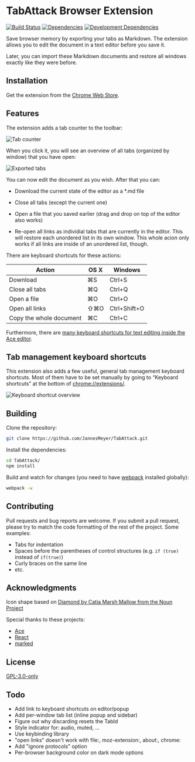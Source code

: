 # TabAttack Browser Extension

[![Build Status](https://travis-ci.org/JannesMeyer/TabAttack.svg?branch=master)](https://travis-ci.org/JannesMeyer/TabAttack)
[![Dependencies](https://david-dm.org/JannesMeyer/TabAttack.svg)](https://david-dm.org/JannesMeyer/TabAttack)
[![Development Dependencies](https://david-dm.org/JannesMeyer/TabAttack/dev-status.svg)](https://david-dm.org/JannesMeyer/TabAttack#info=devDependencies)

Save browser memory by exporting your tabs as Markdown. The extension allows you to edit the document in a text editor before you save it.

Later, you can import these Markdown documents and restore all windows exactly like they were before.

## Installation

Get the extension from the [Chrome Web Store](https://chrome.google.com/webstore/detail/tabattack/ginflokhdahakklidfjlogllkkhokidj).

## Features

The extension adds a tab counter to the toolbar:

![Tab counter](https://cloud.githubusercontent.com/assets/704336/6197251/9ea23dbe-b3e2-11e4-9e96-92f5f2783b85.png)

When you click it, you will see an overview of all tabs (organized by window) that you have open:

![Exported tabs](https://cloud.githubusercontent.com/assets/704336/6196991/056f4392-b3df-11e4-871e-33ed649db893.png)

You can now edit the document as you wish. After that you can:

- Download the current state of the editor as a *.md file

- Close all tabs (except the current one)

- Open a file that you saved earlier (drag and drop on top of the editor also works)

- Re-open all links as individial tabs that are currently in the editor. This will restore each unordered list in its own window. This whole acion only works if all links are inside of an unordered list, though.

There are keyboard shortcuts for these actions:

Action | OS X | Windows
-------|------|--------
Download | ⌘S | Ctrl+S
Close all tabs | ⌘Q | Ctrl+Q
Open a file | ⌘O | Ctrl+O
Open all links | ⇧⌘O | Ctrl+Shift+O
Copy the whole document | ⌘C | Ctrl+C

Furthermore, there are [many keyboard shortcuts for text editing inside the Ace editor](https://github.com/ajaxorg/ace/wiki/Default-Keyboard-Shortcuts).

## Tab management keyboard shortcuts

This extension also adds a few useful, general tab management keyboard shortcuts. Most of them have to be set manually by going to “Keyboard shortcuts” at the bottom of [chrome://extensions/](chrome://extensions/).

![Keyboard shortcut overview](https://cloud.githubusercontent.com/assets/704336/6196998/16341fe0-b3df-11e4-8dcb-a58665ffd354.png)

## Building

Clone the repository:

~~~bash
git clone https://github.com/JannesMeyer/TabAttack.git
~~~

Install the dependencies:

~~~bash
cd TabAttack/
npm install
~~~

Build and watch for changes (you need to have [webpack](https://www.npmjs.com/package/webpack) installed globally):

~~~bash
webpack -w
~~~

## Contributing

Pull requests and bug reports are welcome. If you submit a pull request, please try to match the code formatting of the rest of the project. Some examples:

- Tabs for indentation
- Spaces before the parentheses of control structures (e.g. `if (true)` instead of `if(true)`)
- Curly braces on the same line
- etc.

## Acknowledgments

Icon shape based on [Diamond by Catia Marsh Mallow from the Noun Project](https://thenounproject.com/term/star/28082/)

Special thanks to these projects:

- [Ace](https://ace.c9.io/)
- [React](https://reactjs.org/)
- [marked](https://github.com/markedjs/marked)

## License

[GPL-3.0-only](https://spdx.org/licenses/GPL-3.0-only.html)

## Todo

- Add link to keyboard shortcuts on editor/popup
- Add per-window tab list (inline popup and sidebar)
- Figure out why discarding resets the TabId
- Style indicator for: audio, muted, ...
- Use keybinding library
- "open links" doesn't work with file:, moz-extension:, about:, chrome:
- Add "ignore protocols" option
- Per-browser background color on dark mode options